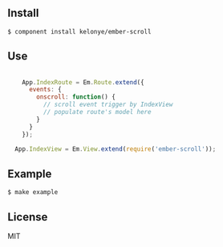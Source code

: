 Install
---

    $ component install kelonye/ember-scroll

Use
---

```javascript
  
    App.IndexRoute = Em.Route.extend({
      events: {
        onscroll: function() {
          // scroll event trigger by IndexView
          // populate route's model here
        }
      }
    });

  App.IndexView = Em.View.extend(require('ember-scroll'));

```

Example
---

    $ make example

License
---

MIT
